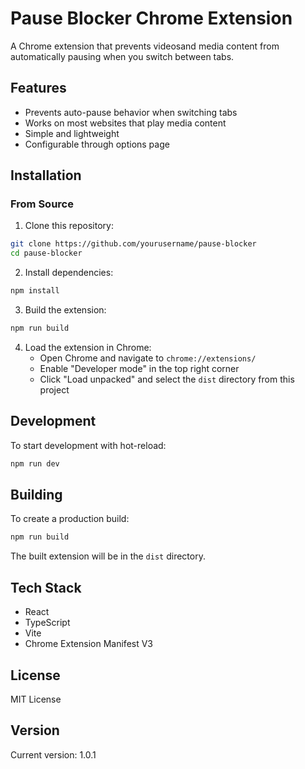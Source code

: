 # Pause Blocker Chrome Extension

A Chrome extension that prevents videosand media content from automatically pausing when you switch between tabs.

## Features

- Prevents auto-pause behavior when switching tabs
- Works on most websites that play media content
- Simple and lightweight
- Configurable through options page

## Installation

### From Source

1. Clone this repository:

```sh
git clone https://github.com/yourusername/pause-blocker
cd pause-blocker
```

2. Install dependencies:

```sh
npm install
```

3. Build the extension:

```sh
npm run build
```

4. Load the extension in Chrome:
   - Open Chrome and navigate to `chrome://extensions/`
   - Enable "Developer mode" in the top right corner
   - Click "Load unpacked" and select the `dist` directory from this project

## Development

To start development with hot-reload:

```sh
npm run dev
```

## Building

To create a production build:

```sh
npm run build
```

The built extension will be in the `dist` directory.

## Tech Stack

- React
- TypeScript
- Vite
- Chrome Extension Manifest V3

## License

MIT License

## Version

Current version: 1.0.1
